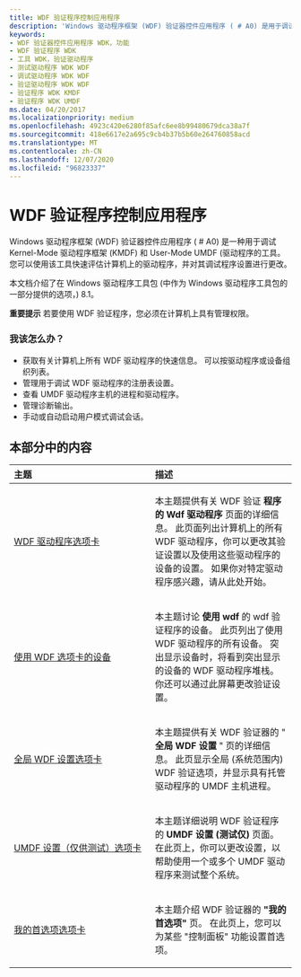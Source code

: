 ```yaml
---
title: WDF 验证程序控制应用程序
description: 'Windows 驱动程序框架 (WDF) 验证器控件应用程序 ( # A0) 是用于调试 KMDF 和 UMDF 驱动程序的工具。'
keywords:
- WDF 验证器控件应用程序 WDK，功能
- WDF 验证程序 WDK
- 工具 WDK，验证驱动程序
- 测试驱动程序 WDK WDF
- 调试驱动程序 WDK WDF
- 验证驱动程序 WDK WDF
- 验证程序 WDK KMDF
- 验证程序 WDK UMDF
ms.date: 04/20/2017
ms.localizationpriority: medium
ms.openlocfilehash: 4923c420e6280f85afc6ee8b99480679dca38a7f
ms.sourcegitcommit: 418e6617e2a695c9cb4b37b5b60e264760858acd
ms.translationtype: MT
ms.contentlocale: zh-CN
ms.lasthandoff: 12/07/2020
ms.locfileid: "96823337"
---
```

# <a name="wdf-verifier-control-application"></a>WDF 验证程序控制应用程序


Windows 驱动程序框架 (WDF) 验证器控件应用程序 ( # A0) 是一种用于调试 Kernel-Mode 驱动程序框架 (KMDF) 和 User-Mode UMDF (驱动程序的工具。 您可以使用该工具快速评估计算机上的驱动程序，并对其调试程序设置进行更改。

本文档介绍了在 Windows 驱动程序工具包 (中作为 Windows 驱动程序工具包的一部分提供的选项，) 8.1。

**重要提示**  若要使用 WDF 验证程序，您必须在计算机上具有管理权限。

 

### <a name="span-idwdf_verifier_featuresspanspan-idwdf_verifier_featuresspanwhat-can-i-do-with-it"></a><span id="wdf_verifier_features"></span><span id="WDF_VERIFIER_FEATURES"></span>我该怎么办？

-   获取有关计算机上所有 WDF 驱动程序的快速信息。 可以按驱动程序或设备组织列表。
-   管理用于调试 WDF 驱动程序的注册表设置。
-   查看 UMDF 驱动程序主机的进程和驱动程序。
-   管理诊断输出。
-   手动或自动启动用户模式调试会话。

## <a name="span-idin_this_sectionspanin-this-section"></a><span id="in_this_section"></span>本部分中的内容


<table>
<colgroup>
<col width="50%" />
<col width="50%" />
</colgroup>
<thead>
<tr class="header">
<th align="left">主题</th>
<th align="left">描述</th>
</tr>
</thead>
<tbody>
<tr class="odd">
<td align="left"><p><a href="wdf-drivers-tab.md" data-raw-source="[WDF Drivers Tab](wdf-drivers-tab.md)">WDF 驱动程序选项卡</a></p></td>
<td align="left"><p>本主题提供有关 WDF 验证 <strong>程序的 Wdf 驱动程序</strong> 页面的详细信息。 此页面列出计算机上的所有 WDF 驱动程序，你可以更改其验证设置以及使用这些驱动程序的设备的设置。 如果你对特定驱动程序感兴趣，请从此处开始。</p></td>
</tr>
<tr class="even">
<td align="left"><p><a href="devices-using-wdf-tab.md" data-raw-source="[Devices Using WDF Tab](devices-using-wdf-tab.md)">使用 WDF 选项卡的设备</a></p></td>
<td align="left"><p>本主题讨论 <strong>使用 wdf</strong> 的 wdf 验证程序的设备。 此页列出了使用 WDF 驱动程序的所有设备。 突出显示设备时，将看到突出显示的设备的 WDF 驱动程序堆栈。 你还可以通过此屏幕更改验证设置。</p></td>
</tr>
<tr class="odd">
<td align="left"><p><a href="global-wdf-settings-tab.md" data-raw-source="[Global WDF Settings Tab](global-wdf-settings-tab.md)">全局 WDF 设置选项卡</a></p></td>
<td align="left"><p>本主题提供有关 WDF 验证器的 " <strong>全局 WDF 设置</strong> " 页的详细信息。 此页显示全局 (系统范围内) WDF 验证选项，并显示具有托管驱动程序的 UMDF 主机进程。</p></td>
</tr>
<tr class="even">
<td align="left"><p><a href="umdf-settings-test-use-only-tab.md" data-raw-source="[UMDF Settings (Test Use Only) Tab](umdf-settings-test-use-only-tab.md)">UMDF 设置（仅供测试）选项卡</a></p></td>
<td align="left"><p>本主题详细说明 WDF 验证程序的 <strong>UMDF 设置 (测试仅) </strong> 页面。 在此页上，你可以更改设置，以帮助使用一个或多个 UMDF 驱动程序来测试整个系统。</p></td>
</tr>
<tr class="odd">
<td align="left"><p><a href="my-preferences-tab.md" data-raw-source="[My Preferences Tab](my-preferences-tab.md)">我的首选项选项卡</a></p></td>
<td align="left"><p>本主题介绍 WDF 验证器的 <strong>"我的首选项"</strong> 页。 在此页上，您可以为某些 "控制面板" 功能设置首选项。</p></td>
</tr>
</tbody>
</table>

 

 

 






